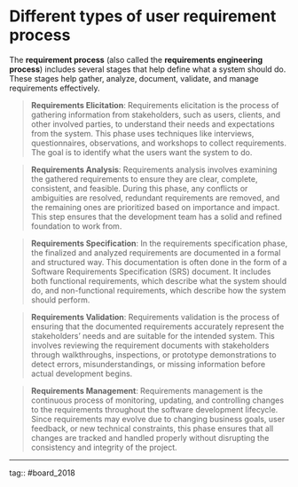 # Different types of user requirement process

The **requirement process** (also called the **requirements engineering process**) includes several stages that help define what a system should do. These stages help gather, analyze, document, validate, and manage requirements effectively.

> **Requirements Elicitation**: Requirements elicitation is the process of gathering information from stakeholders, such as users, clients, and other involved parties, to understand their needs and expectations from the system. This phase uses techniques like interviews, questionnaires, observations, and workshops to collect requirements. The goal is to identify what the users want the system to do.

> **Requirements Analysis**: Requirements analysis involves examining the gathered requirements to ensure they are clear, complete, consistent, and feasible. During this phase, any conflicts or ambiguities are resolved, redundant requirements are removed, and the remaining ones are prioritized based on importance and impact. This step ensures that the development team has a solid and refined foundation to work from.

> **Requirements Specification**: In the requirements specification phase, the finalized and analyzed requirements are documented in a formal and structured way. This documentation is often done in the form of a Software Requirements Specification (SRS) document. It includes both functional requirements, which describe what the system should do, and non-functional requirements, which describe how the system should perform.

> **Requirements Validation**: Requirements validation is the process of ensuring that the documented requirements accurately represent the stakeholders’ needs and are suitable for the intended system. This involves reviewing the requirement documents with stakeholders through walkthroughs, inspections, or prototype demonstrations to detect errors, misunderstandings, or missing information before actual development begins.

 > **Requirements Management**: Requirements management is the continuous process of monitoring, updating, and controlling changes to the requirements throughout the software development lifecycle. Since requirements may evolve due to changing business goals, user feedback, or new technical constraints, this phase ensures that all changes are tracked and handled properly without disrupting the consistency and integrity of the project.

---

tag:: #board_2018 